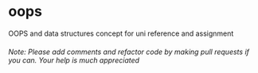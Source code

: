 # oops
OOPS and data structures concept for uni reference and assignment

###### Note: Please add comments and refactor code by making pull requests if you can. Your help is much appreciated
